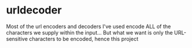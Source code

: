 # urldecoder
Most of the url encoders and decoders I've used encode ALL of the characters we supply within the input... 
But what we want is only the URL-sensitive characters to be encoded, hence this project
